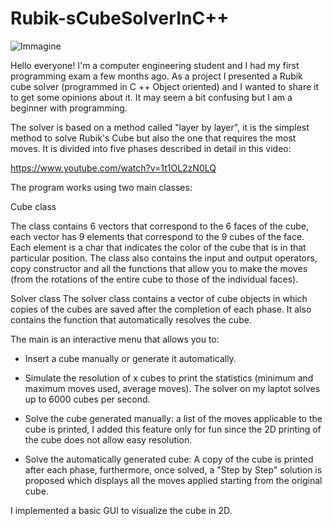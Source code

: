 # Rubik-sCubeSolverInC++

![Immagine](https://user-images.githubusercontent.com/56454542/176896577-96192091-1e7f-4408-af98-892f6b2f211a.png)

Hello everyone!
I'm a computer engineering student and I had my first programming exam a few months ago. 
As a project I presented a Rubik cube solver (programmed in C ++ Object oriented) and I wanted to share it to get some opinions about it.
It may seem a bit confusing but I am a beginner with programming.

The solver is based on a method called "layer by layer", it is the simplest method to solve Rubik's Cube but also the one that requires the most moves.
It is divided into five phases described in detail in this video:

https://www.youtube.com/watch?v=1t1OL2zN0LQ

The program works using two main classes:

Cube class

The class contains 6 vectors that correspond to the 6 faces of the cube, each vector has 9 elements that correspond to the 9 cubes of the face. 
Each element is a char that indicates the color of the cube that is in that particular position.
The class also contains the input and output operators, copy constructor and all the functions that allow you to make the moves (from the rotations of the entire cube to those of the individual faces).

Solver class
The solver class contains a vector of cube objects in which copies of the cubes are saved after the completion of each phase.
It also contains the function that automatically resolves the cube.

The main is an interactive menu that allows you to:

- Insert a cube manually or generate it automatically.

- Simulate the resolution of x cubes to print the statistics (minimum and maximum moves used, average moves). The solver on my laptot solves up to 6000 cubes per second.

- Solve the cube generated manually: a list of the moves applicable to the cube is printed, I added this feature only for fun since the 2D printing of the cube does not allow easy resolution.

- Solve the automatically generated cube: A copy of the cube is printed after each phase, furthermore, once solved, a "Step by Step" solution is proposed which displays all the moves applied starting from the original cube.

I implemented a basic GUI to visualize the cube in 2D.
